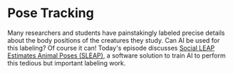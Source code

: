 # Pose Tracking

Many researchers and students have painstakingly labeled precise details about the body positions of the creatures they study.  Can AI be used for this labeling?  Of course it can!  Today's episode discusses [Social LEAP Estimates Animal Poses (SLEAP)](https://sleap.ai/), a software solution to train AI to perform this tedious but important labeling work.
